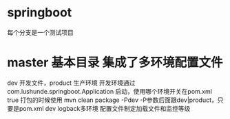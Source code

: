# springboot
每个分支是一个测试项目

# master 基本目录   集成了多环境配置文件
dev 开发文件，product 生产环境
开发环境通过 com.lushunde.springboot.Application 启动，使用哪个环境开关在pom.xml <activeByDefault>true</activeByDefault>
打包的时候使用  mvn clean package -Pdev     -P参数后面跟dev|product，只要是pom.xml <id>dev</id>
logback多环境  配置文件制定加载文件和监控等级